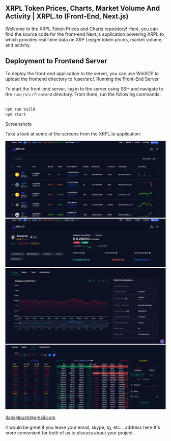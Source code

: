 ## XRPL Token Prices, Charts, Market Volume And Activity | XRPL.to (Front-End, Next.js)

Welcome to the XRPL Token Prices and Charts repository! Here, you can find the source code for the front-end Next.js application powering XRPL.to, which provides real-time data on XRP Ledger token prices, market volume, and activity.


## Deployment to Frontend Server

To deploy the front-end application to the server, you can use WinSCP to upload the frontend directory to /user/src/.
Running the Front-End Server

To start the front-end server, log in to the server using SSH and navigate to the ```/usr/src/frontend``` directory. From there, run the following commands:

```

npm run build
npm start

```

Screenshots

Take a look at some of the screens from the XRPL.to application:

![Screen1 ](./docs/screen1.png)
![Screen2 ](./docs/screen2.png)
![Screen3 ](./docs/screen3.png)
![Screen4 ](./docs/screen4.png)

danijelpush@gmail.com

it would be great if you leave your email, skype, tg, etc... address here
It's more convenient for both of us to discuss about your project

